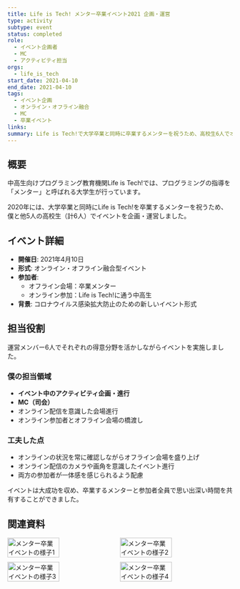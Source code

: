 ```yaml
---
title: Life is Tech! メンター卒業イベント2021 企画・運営
type: activity
subtype: event
status: completed
role:
  - イベント企画者
  - MC
  - アクティビティ担当
orgs:
  - life_is_tech
start_date: 2021-04-10
end_date: 2021-04-10
tags:
  - イベント企画
  - オンライン・オフライン融合
  - MC
  - 卒業イベント
links: 
summary: Life is Tech!で大学卒業と同時に卒業するメンターを祝うため、高校生6人でオンライン・オフライン融合型の卒業イベントを企画・運営。MCとアクティビティを担当した。
---
```

## 概要
中高生向けプログラミング教育機関Life is Tech!では、プログラミングの指導を「メンター」と呼ばれる大学生が行っています。

2020年には、大学卒業と同時にLife is Tech!を卒業するメンターを祝うため、僕と他5人の高校生（計6人）でイベントを企画・運営しました。

## イベント詳細
- **開催日**: 2021年4月10日
- **形式**: オンライン・オフライン融合型イベント
- **参加者**: 
  - オフライン会場：卒業メンター
  - オンライン参加：Life is Tech!に通う中高生
- **背景**: コロナウイルス感染拡大防止のための新しいイベント形式

## 担当役割
運営メンバー6人でそれぞれの得意分野を活かしながらイベントを実施しました。

### 僕の担当領域
- **イベント中のアクティビティ企画・進行**
- **MC（司会）**
- オンライン配信を意識した会場進行
- オンライン参加者とオフライン会場の橋渡し

### 工夫した点
- オンラインの状況を常に確認しながらオフライン会場を盛り上げ
- オンライン配信のカメラや画角を意識したイベント進行
- 両方の参加者が一体感を感じられるよう配慮

イベントは大成功を収め、卒業するメンターと参加者全員で思い出深い時間を共有することができました。

## 関連資料
<div style="display: flex; flex-wrap: wrap; gap: 10px;">
  <img src="linked_assets/20_Activities/lit_mentor_graduation_event_2021/assets/event_scene1.jpg" alt="メンター卒業イベントの様子1" width="48%">
  <img src="linked_assets/20_Activities/lit_mentor_graduation_event_2021/assets/event_scene2.jpg" alt="メンター卒業イベントの様子2" width="48%">
  <img src="linked_assets/20_Activities/lit_mentor_graduation_event_2021/assets/event_scene3.jpg" alt="メンター卒業イベントの様子3" width="48%">
  <img src="linked_assets/20_Activities/lit_mentor_graduation_event_2021/assets/event_scene4.jpg" alt="メンター卒業イベントの様子4" width="48%">
</div>
